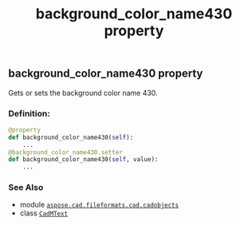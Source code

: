 ﻿---
title: background_color_name430 property
second_title: Aspose.CAD for Python via .NET API References
description: 
type: docs
weight: 130
url: /python-net/aspose.cad.fileformats.cad.cadobjects/cadmtext/background_color_name430/
is_root: false
---

## background_color_name430 property


Gets or sets the background color name 430.
### Definition:
```python
@property
def background_color_name430(self):
    ...
@background_color_name430.setter
def background_color_name430(self, value):
    ...
```

### See Also
* module [`aspose.cad.fileformats.cad.cadobjects`](../../)
* class [`CadMText`](/cad/python-net/aspose.cad.fileformats.cad.cadobjects/cadmtext)
